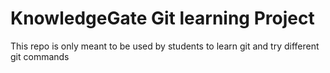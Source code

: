# KnowledgeGate Git learning Project

This repo is only meant to be used by students to learn git and try different git commands
